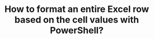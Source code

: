 ---
ref: importexcel_formatrow
title: How to format an entire Excel row based on the cell values with PowerShell?
excerpt: 
tags: [english, community, tools, importexcel, powershell, excel, wip]
categories: [english, community, tools, importexcel]
lang: en
locale: en-GB
permalink: /blog/:year/:month/:title/
---